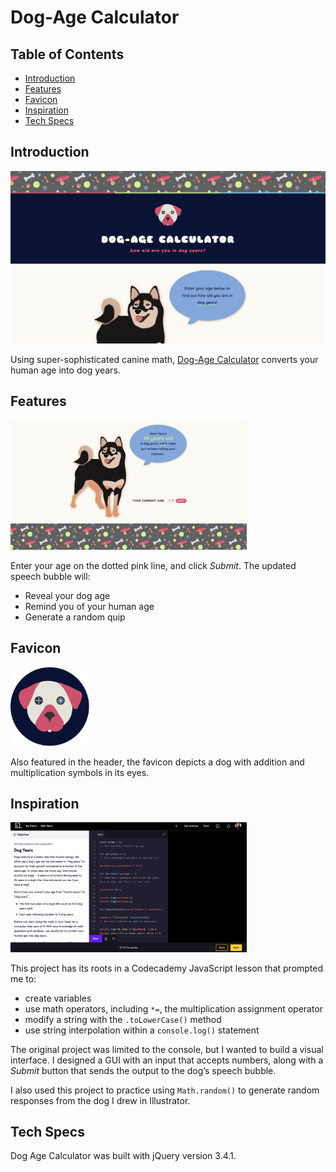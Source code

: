 # Dog-Age Calculator

## Table of Contents
 + [Introduction](#introduction)
 + [Features](#features)
 + [Favicon](#favicon)
 + [Inspiration](#inspiration)
 + [Tech Specs](#tech-specs)

## Introduction

 ![Homepage screenshot](images/read-me/homepage.png "Homepage screenshot") 

 Using super-sophisticated canine math, [Dog-Age Calculator](https://cassiopeian.github.io/dog-age-calculator/) converts your human age into dog years.

## Features

 <img src="images/read-me/example-age.png" style="width: 75%">

 Enter your age on the dotted pink line, and click *Submit*. The updated speech bubble will: 
 + Reveal your dog age
 + Remind you of your human age
 + Generate a random quip

## Favicon 

 <img src="images/logo-dog-age-calculator-01.svg" style="width: 25%">

 Also featured in the header, the favicon depicts a dog with addition and multiplication symbols in its eyes.

## Inspiration

 <img src="images/read-me/cc-dog-years.png" style="width: 75%">

 This project has its roots in a Codecademy JavaScript lesson that prompted me to:
 + create variables
 + use math operators, including `*=`, the multiplication assignment operator 
 + modify a string with the `.toLowerCase()` method
 + use string interpolation within a `console.log()` statement
 
 The original project was limited to the console, but I wanted to build a visual interface. I designed a GUI with an input that accepts numbers, along with a *Submit* button that sends the output to the dog’s speech bubble.  

 I also used this project to practice using `Math.random()` to generate random responses from the dog I drew in Illustrator.

## Tech Specs

 Dog Age Calculator was built with jQuery version 3.4.1.